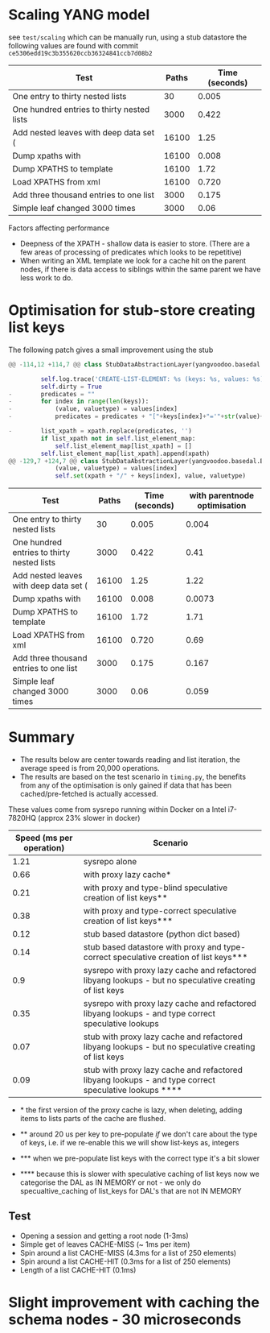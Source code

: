 # Scaling YANG model

see `test/scaling` which can be manually run, using a stub datastore the following values are found with commit `ce5306edd19c3b355620ccb36324841ccb7d08b2`

|Test                                                  | Paths     | Time (seconds) |
|------------------------------------------------------|-----------|----------------|
| One entry to thirty nested lists                     | 30        | 0.005          |
| One hundred entries to thirty nested lists           | 3000      | 0.422          |
| Add nested leaves with deep data set (               | 16100     | 1.25           |
| Dump xpaths with                                     | 16100     | 0.008          |
| Dump XPATHS to template                              | 16100     | 1.72           |
| Load XPATHS from xml                                 | 16100     | 0.720          |
| Add three thousand entries to one list               | 3000      | 0.175          |
| Simple leaf changed 3000 times                       | 3000      | 0.06           |


Factors affecting performance

 - Deepness of the XPATH - shallow data is easier to store. (There are a few areas of processing of predicates which looks to be repetitive)
 - When writing an XML template we look for a cache hit on the parent nodes, if there is data access to siblings within the same parent we have less work to do.

# Optimisation for stub-store creating list keys

The following patch gives a small improvement using the stub 

```python
@@ -114,12 +114,7 @@ class StubDataAbstractionLayer(yangvoodoo.basedal.BaseDataAbstractionLayer):

         self.log.trace('CREATE-LIST-ELEMENT: %s (keys: %s, values: %s)', xpath, keys, values)
         self.dirty = True
-        predicates = ""
-        for index in range(len(keys)):
-            (value, valuetype) = values[index]
-            predicates = predicates + "["+keys[index]+"='"+str(value)+"']"

-        list_xpath = xpath.replace(predicates, '')
         if list_xpath not in self.list_element_map:
             self.list_element_map[list_xpath] = []
         self.list_element_map[list_xpath].append(xpath)
@@ -129,7 +124,7 @@ class StubDataAbstractionLayer(yangvoodoo.basedal.BaseDataAbstractionLayer):
             (value, valuetype) = values[index]
             self.set(xpath + "/" + keys[index], value, valuetype)
```

|Test                                                  | Paths     | Time (seconds) | with parentnode optimisation |
|------------------------------------------------------|-----------|----------------|------------------------------|
| One entry to thirty nested lists                     | 30        | 0.005          | 0.004                        |
| One hundred entries to thirty nested lists           | 3000      | 0.422          | 0.41                         |
| Add nested leaves with deep data set (               | 16100     | 1.25           | 1.22                         |
| Dump xpaths with                                     | 16100     | 0.008          | 0.0073                       |
| Dump XPATHS to template                              | 16100     | 1.72           | 1.71                         |
| Load XPATHS from xml                                 | 16100     | 0.720          | 0.69                         |
| Add three thousand entries to one list               | 3000      | 0.175          | 0.167                        |
| Simple leaf changed 3000 times                       | 3000      | 0.06           | 0.059                        |





# Summary

- The results below are center towards reading and list iteration, the average speed is from 20,000 operations.
- The results are based on the test scenario in `timing.py`, the benefits from any of the optimisation is only gained if data that has been cached/pre-fetched is actually accessed.


These values come from sysrepo running within Docker on a Intel i7-7820HQ (approx 23% slower in docker)


| Speed (ms per operation)     | Scenario                       |
|------------------------------|--------------------------------|
| 1.21                         | sysrepo alone                  |
| 0.66                         | with proxy lazy cache*         |
| 0.21                         | with proxy and type-blind speculative creation of list keys\** |
| 0.38                         | with proxy and type-correct speculative creation of list keys\***  |
| 0.12                         | stub based datastore (python dict based)       |
| 0.14                         | stub based datastore with proxy and type-correct speculative creation of list keys\*** |
| 0.9                          | sysrepo with proxy lazy cache and refactored libyang lookups - but no speculative creating of list keys |
| 0.35                         | sysrepo with proxy lazy cache and refactored libyang lookups - and type correct speculative lookups |
| 0.07                         | stub with proxy lazy cache and refactored libyang lookups - but no speculative creating of list keys |
| 0.09                         | stub with proxy lazy cache and refactored libyang lookups - and type correct speculative lookups \**** |


- \* the first version of the proxy cache is lazy, when deleting, adding items to lists parts of the cache are flushed.

- \** around 20 us per key to pre-populate *if* we don't care about the type of keys, i.e. if we re-enable this we will show list-keys as, integers

- \*** when we pre-populate list keys with the correct type it's a bit slower

- \**** because this is slower with speculative caching of list keys now we categorise the DAL as IN MEMORY or not - we only do specualtive_caching of list_keys for DAL's that are not IN MEMORY


## Test

 - Opening a session and getting a root node (1-3ms)
 - Simple get of leaves CACHE-MISS (~ 1ms per item)
 - Spin around a list CACHE-MISS (4.3ms for a list of 250 elements)
 - Spin around a list CACHE-HIT (0.3ms for a list of 250 elements)
 - Length of a list CACHE-HIT (0.1ms)


# Slight improvement with caching the schema nodes - 30 microseconds
